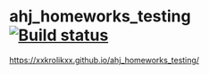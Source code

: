 # ahj_homeworks_testing [![Build status](https://ci.appveyor.com/api/projects/status/m385s759i2wrlo2q/branch/master?svg=true)](https://ci.appveyor.com/project/xxKroliKxx39311/ahj-homeworks-testing/branch/master)
https://xxkrolikxx.github.io/ahj_homeworks_testing/